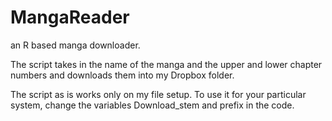 # MangaReader
an R based manga downloader.

The script takes in the name of the manga and the upper and lower chapter numbers and downloads them into my Dropbox folder. 

The script as is works only on my file setup. To use it for your particular system, change the variables Download_stem and prefix in the code. 
